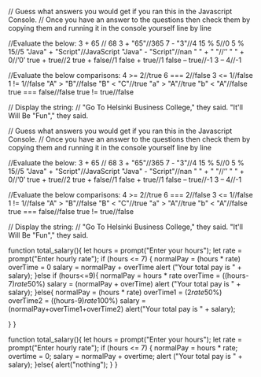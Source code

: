 // Guess what answers you would get if you ran this in the Javascript Console.
// Once you have an answer to the questions then check them by copying them and running it in the console yourself line by line

//Evaluate the below:
3 + 65 // 68
3 + "65"//365
7 - "3"//4
15 % 5//0
5 % 15//5
"Java" + "Script"//JavaScript
"Java" - "Script"//nan
" " + " "//’’
" " + 0//’0’
true + true//2
true + false//1
false + true//1
false – true//-1
3 – 4//-1

//Evaluate the below comparisons:
4 >= 2//true
6 === 2//false
3 <= 1//false
1 != 1//false
"A" > "B"//false
"B" < "C"//true
"a" > "A"//true
"b" < "A"//false
true === false//false
true != true//false

// Display the string:
// "Go To Helsinki Business College," they said. "It'll Will Be "Fun"," they said.

// Guess what answers you would get if you ran this in the Javascript Console.
// Once you have an answer to the questions then check them by copying them and running it in the console yourself line by line

//Evaluate the below:
3 + 65 // 68
3 + "65"//365
7 - "3"//4
15 % 5//0
5 % 15//5
"Java" + "Script"//JavaScript
"Java" - "Script"//nan
" " + " "//’’
" " + 0//’0’
true + true//2
true + false//1
false + true//1
false – true//-1
3 – 4//-1

//Evaluate the below comparisons:
4 >= 2//true
6 === 2//false
3 <= 1//false
1 != 1//false
"A" > "B"//false
"B" < "C"//true
"a" > "A"//true
"b" < "A"//false
true === false//false
true != true//false

// Display the string:
// "Go To Helsinki Business College," they said. "It'll Will Be "Fun"," they said.

function total_salary(){
let hours = prompt("Enter your hours");
let rate = prompt("Enter hourly rate");
if (hours <= 7) {
    normalPay = (hours * rate)
    overTime = 0
    salary = normalPay + overTime
    alert ("Your total pay is " + salary);
}else if (hours<=9){
    normalPay = hours * rate
    overTime = ((hours-7)*rate*50%)
    salary = (normalPay + overTime)
    alert ("Your total pay is " + salary);
}else{
    normalPay = (hours * rate)
    overTime1 = (2*rate*50%)
    overTime2 = ((hours-9)*rate*100%)
    salary = (normalPay+overTime1+overTime2)
    alert("Your total pay is " + salary);
 
}
}

function total_salary(){
let hours = prompt("Enter your hours");
let rate = prompt("Enter hourly rate");
if (hours <= 7) {
    normalPay = hours * rate;
    overtime = 0;
    salary = normalPay + overtime;
    alert ("Your total pay is " + salary);
}else{
    alert("nothing");
}
}